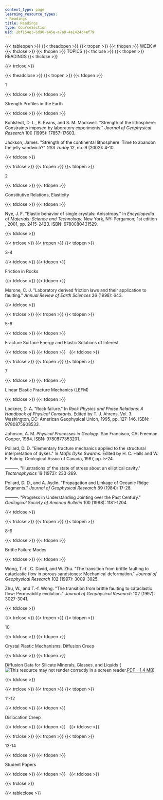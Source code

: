 ```yaml
---
content_type: page
learning_resource_types:
- Readings
title: Readings
type: CourseSection
uid: 2bf154e3-6d90-a45e-a7a9-4a1424c4ef79
---
```


{{< tableopen >}}
{{< theadopen >}}
{{< tropen >}}
{{< thopen >}}
WEEK #
{{< thclose >}}
{{< thopen >}}
TOPICS
{{< thclose >}}
{{< thopen >}}
READINGS
{{< thclose >}}

{{< trclose >}}

{{< theadclose >}}
{{< tropen >}}
{{< tdopen >}}


1


{{< tdclose >}}
{{< tdopen >}}


Strength Profiles in the Earth


{{< tdclose >}}
{{< tdopen >}}


Kohlstedt, D. L., B. Evans, and S. M. Mackwell. "Strength of the lithosphere: Constraints imposed by laboratory experiments." _Journal of Geophysical Research_ 100 (1995): 17857-17603.

Jackson, James. "Strength of the continental lithosphere: Time to abandon the jelly sandwich?" _GSA Today_ 12, no. 9 (2002): 4-10.


{{< tdclose >}}

{{< trclose >}}
{{< tropen >}}
{{< tdopen >}}


2


{{< tdclose >}}
{{< tdopen >}}


Constitutive Relations, Elasticity


{{< tdclose >}}
{{< tdopen >}}


Nye, J. F. "Elastic behavior of single crystals: Anisotropy." In _Encyclopedia of Materials: Science and Technology._ New York, NY: Pergamon; 1st edition _,_ 2001, pp. 2415-2423. ISBN: 9780080431529.


{{< tdclose >}}

{{< trclose >}}
{{< tropen >}}
{{< tdopen >}}


3-4


{{< tdclose >}}
{{< tdopen >}}


Friction in Rocks


{{< tdclose >}}
{{< tdopen >}}


Marone, C. J. "Laboratory derived friction laws and their application to faulting." _Annual Review of Earth Sciences_ 26 (1998): 643.


{{< tdclose >}}

{{< trclose >}}
{{< tropen >}}
{{< tdopen >}}


5-6


{{< tdclose >}}
{{< tdopen >}}


Fracture Surface Energy and Elastic Solutions of Interest


{{< tdclose >}}
{{< tdopen >}}
 
{{< tdclose >}}

{{< trclose >}}
{{< tropen >}}
{{< tdopen >}}


7


{{< tdclose >}}
{{< tdopen >}}


Linear Elastic Fracture Mechanics (LEFM)


{{< tdclose >}}
{{< tdopen >}}


Lockner, D. A. "Rock failure." In _Rock Physics and Phase Relations: A Handbook of Physical Constants._ Edited by T. J. Ahrens. Vol. 3. Washington, DC: American Geophysical Union, 1995, pp. 127-146. ISBN: 9780875908533.

Johnson, A. M. _Physical Processes in Geology_. San Francisco, CA: Freeman Cooper, 1984. ISBN: 9780877353201.

Pollard, D. D. "Elementary fracture mechanics applied to the structural interpretation of dykes." In _Mafic Dyke Swarms_. Edited by H. C. Halls and W. F. Fahrig. Geological Assoc of Canada, 1987, pp. 5-24.

———. "Illustrations of the state of stress about an elliptical cavity." _Tectonophysics_ 19 (1973): 233-269.

Pollard, D. D., and A. Aydin. "Propagation and Linkage of Oceanic Ridge Segments." _Journal of Geophysical Research_ 89 (1984): 17-28.

———. "Progress in Understanding Jointing over the Past Century." _Geological Society of America Bulletin_ 100 (1988): 1181-1204.


{{< tdclose >}}

{{< trclose >}}
{{< tropen >}}
{{< tdopen >}}


8-9


{{< tdclose >}}
{{< tdopen >}}


Brittle Failure Modes


{{< tdclose >}}
{{< tdopen >}}


Wong, T.-f., C. David, and W. Zhu. "The transition from brittle faulting to cataclastic flow in porous sandstones: Mechanical deformation." _Journal of Geophysical Research_ 102 (1997): 3009-3025.

Zhu, W., and T.-f. Wong. "The transition from brittle faulting to cataclastic flow: Permeability evolution." _Journal of Geophysical Research_ 102 (1997): 3027-3041.


{{< tdclose >}}

{{< trclose >}}
{{< tropen >}}
{{< tdopen >}}


10


{{< tdclose >}}
{{< tdopen >}}


Crystal Plastic Mechanisms: Diffusion Creep


{{< tdclose >}}
{{< tdopen >}}


Diffusion Data for Silicate Minerals, Glasses, and Liquids (![This resource may not render correctly in a screen reader.](/images/inacessible.gif)[PDF - 1.4 MB](https://agupubs.onlinelibrary.wiley.com/doi/10.1029/RF002p0269))


{{< tdclose >}}

{{< trclose >}}
{{< tropen >}}
{{< tdopen >}}


11-12


{{< tdclose >}}
{{< tdopen >}}


Dislocation Creep


{{< tdclose >}}
{{< tdopen >}}
 
{{< tdclose >}}

{{< trclose >}}
{{< tropen >}}
{{< tdopen >}}


13-14


{{< tdclose >}}
{{< tdopen >}}


Student Papers


{{< tdclose >}}
{{< tdopen >}}
 
{{< tdclose >}}

{{< trclose >}}

{{< tableclose >}}